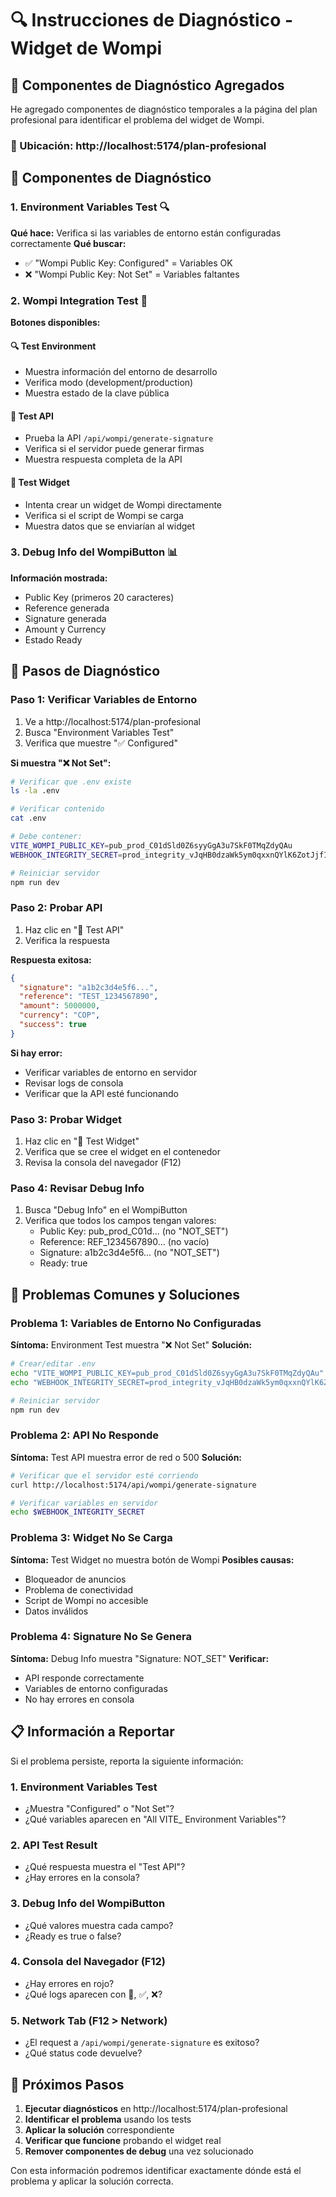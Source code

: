 # 🔍 Instrucciones de Diagnóstico - Widget de Wompi

## 🎯 Componentes de Diagnóstico Agregados

He agregado componentes de diagnóstico temporales a la página del plan profesional para identificar el problema del widget de Wompi.

### 📍 Ubicación: http://localhost:5174/plan-profesional

## 🧪 Componentes de Diagnóstico

### 1. **Environment Variables Test** 🔍
**Qué hace:** Verifica si las variables de entorno están configuradas correctamente
**Qué buscar:**
- ✅ "Wompi Public Key: Configured" = Variables OK
- ❌ "Wompi Public Key: Not Set" = Variables faltantes

### 2. **Wompi Integration Test** 🧪
**Botones disponibles:**

#### 🔍 Test Environment
- Muestra información del entorno de desarrollo
- Verifica modo (development/production)
- Muestra estado de la clave pública

#### 🔧 Test API
- Prueba la API `/api/wompi/generate-signature`
- Verifica si el servidor puede generar firmas
- Muestra respuesta completa de la API

#### 🎯 Test Widget
- Intenta crear un widget de Wompi directamente
- Verifica si el script de Wompi se carga
- Muestra datos que se enviarían al widget

### 3. **Debug Info del WompiButton** 📊
**Información mostrada:**
- Public Key (primeros 20 caracteres)
- Reference generada
- Signature generada
- Amount y Currency
- Estado Ready

## 🔧 Pasos de Diagnóstico

### Paso 1: Verificar Variables de Entorno
1. Ve a http://localhost:5174/plan-profesional
2. Busca "Environment Variables Test"
3. Verifica que muestre "✅ Configured"

**Si muestra "❌ Not Set":**
```bash
# Verificar que .env existe
ls -la .env

# Verificar contenido
cat .env

# Debe contener:
VITE_WOMPI_PUBLIC_KEY=pub_prod_C01dSld0Z6syyGgA3u7SkF0TMqZdyQAu
WEBHOOK_INTEGRITY_SECRET=prod_integrity_vJqHB0dzaWk5ym0qxxnQYlK6ZotJjfIz

# Reiniciar servidor
npm run dev
```

### Paso 2: Probar API
1. Haz clic en "🔧 Test API"
2. Verifica la respuesta

**Respuesta exitosa:**
```json
{
  "signature": "a1b2c3d4e5f6...",
  "reference": "TEST_1234567890",
  "amount": 5000000,
  "currency": "COP",
  "success": true
}
```

**Si hay error:**
- Verificar variables de entorno en servidor
- Revisar logs de consola
- Verificar que la API esté funcionando

### Paso 3: Probar Widget
1. Haz clic en "🎯 Test Widget"
2. Verifica que se cree el widget en el contenedor
3. Revisa la consola del navegador (F12)

### Paso 4: Revisar Debug Info
1. Busca "Debug Info" en el WompiButton
2. Verifica que todos los campos tengan valores:
   - Public Key: pub_prod_C01d... (no "NOT_SET")
   - Reference: REF_1234567890... (no vacío)
   - Signature: a1b2c3d4e5f6... (no "NOT_SET")
   - Ready: true

## 🚨 Problemas Comunes y Soluciones

### Problema 1: Variables de Entorno No Configuradas
**Síntoma:** Environment Test muestra "❌ Not Set"
**Solución:**
```bash
# Crear/editar .env
echo "VITE_WOMPI_PUBLIC_KEY=pub_prod_C01dSld0Z6syyGgA3u7SkF0TMqZdyQAu" > .env
echo "WEBHOOK_INTEGRITY_SECRET=prod_integrity_vJqHB0dzaWk5ym0qxxnQYlK6ZotJjfIz" >> .env

# Reiniciar servidor
npm run dev
```

### Problema 2: API No Responde
**Síntoma:** Test API muestra error de red o 500
**Solución:**
```bash
# Verificar que el servidor esté corriendo
curl http://localhost:5174/api/wompi/generate-signature

# Verificar variables en servidor
echo $WEBHOOK_INTEGRITY_SECRET
```

### Problema 3: Widget No Se Carga
**Síntoma:** Test Widget no muestra botón de Wompi
**Posibles causas:**
- Bloqueador de anuncios
- Problema de conectividad
- Script de Wompi no accesible
- Datos inválidos

### Problema 4: Signature No Se Genera
**Síntoma:** Debug Info muestra "Signature: NOT_SET"
**Verificar:**
- API responde correctamente
- Variables de entorno configuradas
- No hay errores en consola

## 📋 Información a Reportar

Si el problema persiste, reporta la siguiente información:

### 1. Environment Variables Test
- ¿Muestra "Configured" o "Not Set"?
- ¿Qué variables aparecen en "All VITE_ Environment Variables"?

### 2. API Test Result
- ¿Qué respuesta muestra el "Test API"?
- ¿Hay errores en la consola?

### 3. Debug Info del WompiButton
- ¿Qué valores muestra cada campo?
- ¿Ready es true o false?

### 4. Consola del Navegador (F12)
- ¿Hay errores en rojo?
- ¿Qué logs aparecen con 🔧, ✅, ❌?

### 5. Network Tab (F12 > Network)
- ¿El request a `/api/wompi/generate-signature` es exitoso?
- ¿Qué status code devuelve?

## 🎯 Próximos Pasos

1. **Ejecutar diagnósticos** en http://localhost:5174/plan-profesional
2. **Identificar el problema** usando los tests
3. **Aplicar la solución** correspondiente
4. **Verificar que funcione** probando el widget real
5. **Remover componentes de debug** una vez solucionado

Con esta información podremos identificar exactamente dónde está el problema y aplicar la solución correcta.
